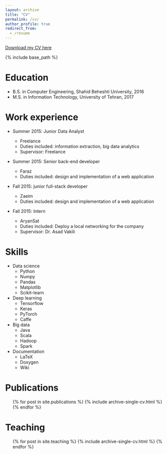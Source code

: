 ```yaml
---
layout: archive
title: "CV"
permalink: /cv/
author_profile: true
redirect_from:
  - /resume
---
```


[Download my CV here](http://meysamfozi.github.io/files/CV_Meysam_981009.pdf)

{% include base_path %}

Education
======
* B.S. in Computer Engineering, Shahid Beheshti University, 2016
* M.S. in Information Technology, University of Tehran, 2017
<!-- * Ph.D in Version Control Theory, GitHub University, 2018 (expected) -->

Work experience
======
* Summer 2015: Junior Data Analyst
  * Freelance
  * Duties included: information extraction, big data analytics
  * Supervisor: Freelance

* Summer 2015: Senior back-end developer
  * Faraz
  * Duties included: design and implementation of a web application

* Fall 2015: junior full-stack developer
  * Zaeim
  * Duties included: design and implementation of a web application
  
* Fall 2015: Intern
  * AryanSat
  * Duties included: Deploy a local networking for the company
  * Supervisor: Dr. Asad Vakili
  
Skills
======
* Data science
  * Python
  * Numpy
  * Pandas
  * Matplotlib
  * Scikit-learn
* Deep learning
  * Tensorflow
  * Keras
  * PyTorch
  * Caffe
* Big data
  * Java
  * Scala
  * Hadoop
  * Spark
* Documentation
  * LaTeX
  * Doxygen
  * Wiki

Publications
======
  <ul>{% for post in site.publications %}
    {% include archive-single-cv.html %}
  {% endfor %}</ul>
  
<!-- Talks
======
  <ul>{% for post in site.talks %}
    {% include archive-single-talk-cv.html %}
  {% endfor %}</ul> -->
  
Teaching
======
  <ul>{% for post in site.teaching %}
    {% include archive-single-cv.html %}
  {% endfor %}</ul>
  
<!-- Service and leadership
======
* Currently signed in to 43 different slack teams -->
